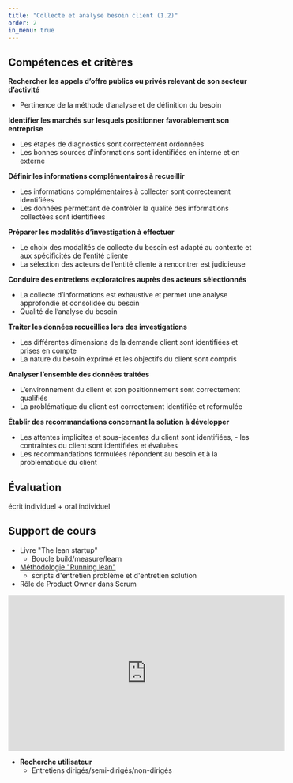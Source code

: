 ```yaml
---
title: "Collecte et analyse besoin client (1.2)"
order: 2
in_menu: true
---
```

## Compétences et critères

**Rechercher les appels d’offre publics ou privés relevant de son secteur d’activité**

- Pertinence de la méthode d’analyse et de définition du besoin


**Identifier les marchés sur lesquels positionner favorablement son entreprise**

- Les étapes de diagnostics sont correctement ordonnées
- Les bonnes sources d'informations sont identifiées en interne et en externe


**Définir les informations complémentaires à recueillir**

- Les informations complémentaires à collecter sont correctement identifiées
- Les données permettant de contrôler la qualité des informations collectées sont identifiées


**Préparer les modalités d’investigation à effectuer**

- Le choix des modalités de collecte du besoin est adapté au contexte et aux spécificités de l’entité cliente
- La sélection des acteurs de l’entité cliente à rencontrer est judicieuse


**Conduire des entretiens exploratoires auprès des acteurs sélectionnés**

- La collecte d’informations est exhaustive et permet une analyse approfondie et consolidée du besoin
- Qualité de l’analyse du besoin


**Traiter les données recueillies lors des investigations**

- Les différentes dimensions de la demande client sont identifiées et prises en compte
- La nature du besoin exprimé et les objectifs du client sont compris


**Analyser l’ensemble des données traitées**

- L’environnement du client et son positionnement sont correctement qualifiés
- La problématique du client est correctement identifiée et reformulée


**Établir des recommandations concernant la solution à développer**

- Les attentes implicites et sous-jacentes du client sont identifiées, - les contraintes du client sont identifiées et évaluées
- Les recommandations formulées répondent au besoin et à la problématique du client


## Évaluation

écrit individuel + oral individuel 


## Support de cours

- Livre "The lean startup"
  - Boucle build/measure/learn
- [Méthodologie "Running lean"](http://www.lesvigies.fr/wp-content/uploads/2018/09/running-lean-ash.pdf)
  - scripts d'entretien problème et d'entretien solution 
- Rôle de Product Owner dans Scrum

<iframe width="560" height="315" src="https://www.youtube-nocookie.com/embed/vkYEqz_MA5Y?si=z8GoCPxzDs_nCFjF" title="YouTube video player" frameborder="0" allow="accelerometer; autoplay; clipboard-write; encrypted-media; gyroscope; picture-in-picture; web-share" allowfullscreen></iframe>

- **Recherche utilisateur** 
  - Entretiens dirigés/semi-dirigés/non-dirigés 